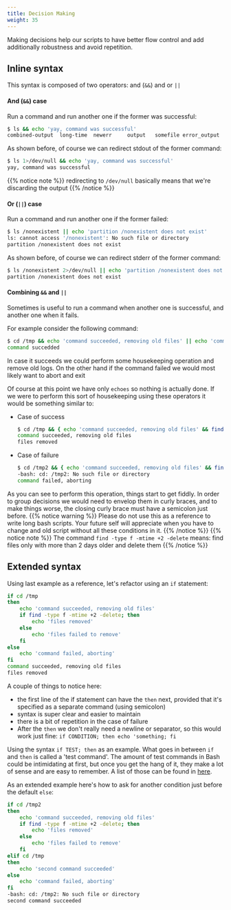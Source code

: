 ```yaml
---
title: Decision Making
weight: 35
---
```


Making decisions help our scripts to have better flow control and add additionally robustness and avoid repetition.

## Inline syntax

This syntax is composed of two operators: and (`&&`) and or `||`

#### **And** (`&&`) case

Run a command and run another one if the former was successful:
```bash
$ ls && echo 'yay, command was successful'
combined-output  long-time  newerr     output   somefile error_output     myfile     newoutput  script1
```
As shown before, of course we can redirect stdout of the former command:
```bash
$ ls 1>/dev/null && echo 'yay, command was successful'
yay, command was successful
```
{{% notice note %}}
redirecting to `/dev/null` basically means that we're discarding the output
{{% /notice %}}

#### **Or** (`||`) case

Run a command and run another one if the former failed:
```bash
$ ls /nonexistent || echo 'partition /nonexistent does not exist'
ls: cannot access '/nonexistent': No such file or directory
partition /nonexistent does not exist
```
As shown before, of course we can redirect stderr of the former command:
```bash
$ ls /nonexistent 2>/dev/null || echo 'partition /nonexistent does not exist'
partition /nonexistent does not exist
```

#### Combining `&&` and `||`

Sometimes is useful to run a command when another one is successful, and another one when it fails.

For example consider the following command:
```bash
$ cd /tmp && echo 'command succeeded, removing old files' || echo 'command failed, aborting'
command succedded
```
In case it succeeds we could perform some housekeeping operation and remove old logs. On the other hand if the command failed we would most likely want to abort and exit

Of course at this point we have only `echoes` so nothing is actually done. If we were to perform this sort of housekeeping using these operators it would be something similar to:

* Case of success
    ```bash
    $ cd /tmp && { echo 'command succeeded, removing old files' && find -type f -mtime +2 -delete && echo 'files removed';} || { echo 'command failed, aborting';}
    command succeeded, removing old files
    files removed
    ```
* Case of failure
    ```bash
    $ cd /tmp2 && { echo 'command succeeded, removing old files' && find -type f -mtime +2 -delete && echo 'files removed';} || echo 'command failed, aborting'
    -bash: cd: /tmp2: No such file or directory
    command failed, aborting
    ```

As you can see to perform this operation, things start to get fiddly. In order to group decisions we would need to envelop them in curly braces, and to make things worse, the closing curly brace must have a semicolon just before.
{{% notice warning %}}
Please do not use this as a reference to write long bash scripts. Your future self will appreciate when you have to change and old script without all these conditions in it.
{{% /notice %}}
{{% notice note %}}
The command `find -type f -mtime +2 -delete` means: find files only with more than 2 days older and delete them
{{% /notice %}}


## Extended syntax

Using last example as a reference, let's refactor using an `if` statement:
```bash
if cd /tmp
then
    echo 'command succeeded, removing old files'
    if find -type f -mtime +2 -delete; then
        echo 'files removed'
    else
        echo 'files failed to remove'
    fi
else
    echo 'command failed, aborting'
fi
command succeeded, removing old files
files removed
```
A couple of things to notice here:

* the first line of the if statement can have the `then` next, provided that it's specified as a separate command (using semicolon)
* syntax is super clear and easier to maintain
* there is a bit of repetition in the case of failure
* After the `then` we don't really need a newline or separator, so this would work just fine: `if CONDITION; then echo 'something; fi`

Using the syntax `if TEST; then` as an example. What goes in between `if` and `then` is called a 'test command'. The amount of test commands in Bash could be intimidating at first, but once you get the hang of it, they make a lot of sense and are easy to remember. A list of those can be found in <a href="http://tldp.org/LDP/Bash-Beginners-Guide/html/sect_07_01.html" target="_blank">here</a>.

As an extended example here's how to ask for another condition just before the default `else`:
```bash
if cd /tmp2
then
    echo 'command succeeded, removing old files'
    if find -type f -mtime +2 -delete; then
        echo 'files removed'
    else
        echo 'files failed to remove'
    fi
elif cd /tmp
then
    echo 'second command succeeded'
else
    echo 'command failed, aborting'
fi
-bash: cd: /tmp2: No such file or directory
second command succeeded
```
